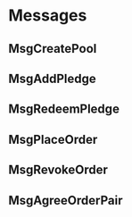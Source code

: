 <!--
order: 4
-->

# Messages

## MsgCreatePool

## MsgAddPledge

## MsgRedeemPledge

## MsgPlaceOrder

## MsgRevokeOrder

## MsgAgreeOrderPair
